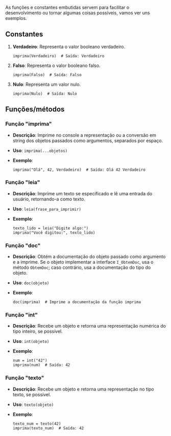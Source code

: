As funções e constantes embutidas servem para facilitar o desenvolvimento ou tornar algumas coisas possíveis, vamos ver uns exemplos.


## Constantes

1.  **Verdadeiro**: Representa o valor booleano verdadeiro.
    ```ptst
    imprima(Verdadeiro)  # Saída: Verdadeiro
    ```
    
2.  **Falso**: Representa o valor booleano falso.
    ```ptst
    imprima(Falso)  # Saída: Falso
    ```
    
3.  **Nulo**: Representa um valor nulo.
    ```ptst
    imprima(Nulo)  # Saída: Nulo
    ```    

## Funções/métodos

### Função "imprima"

-   **Descrição**: Imprime no console a representação ou a conversão em string dos objetos passados como argumentos, separados por espaço.
-   **Uso**: `imprima(...objetos)`
-   **Exemplo**:
    
    ```ptst
    imprima("Olá", 42, Verdadeiro)  # Saída: Olá 42 Verdadeiro
    ```
    

### Função "leia"

-   **Descrição**: Imprime um texto se especificado e lê uma entrada do usuário, retornando-a como texto.
-   **Uso**: `leia(frase_para_imprimir)`
-   **Exemplo**:
    
    ```ptst
    texto_lido = leia("Digite algo:")
    imprima("Você digitou:", texto_lido)
    ```
    

### Função "doc"

-   **Descrição**: Obtém a documentação do objeto passado como argumento e a imprime. Se o objeto implementar a interface `I_ObtemDoc`, usa o método `ObtemDoc`; caso contrário, usa a documentação do tipo do objeto.
-   **Uso**: `doc(objeto)`
-   **Exemplo**:
    
    ```ptst
    doc(imprima)  # Imprime a documentação da função imprima
    ```
    

### Função "int"

-   **Descrição**: Recebe um objeto e retorna uma representação numérica do tipo inteiro, se possível.
-   **Uso**: `int(objeto)`
-   **Exemplo**:
    
    ```ptst
    num = int("42")  
    imprima(num)  # Saída: 42
    ```
    

### Função "texto"

-   **Descrição**: Recebe um objeto e retorna uma representação no tipo texto, se possível.
-   **Uso**: `texto(objeto)`
-   **Exemplo**:
    
    ```ptst
    texto_num = texto(42)  
    imprima(texto_num)  # Saída: 42
    ```